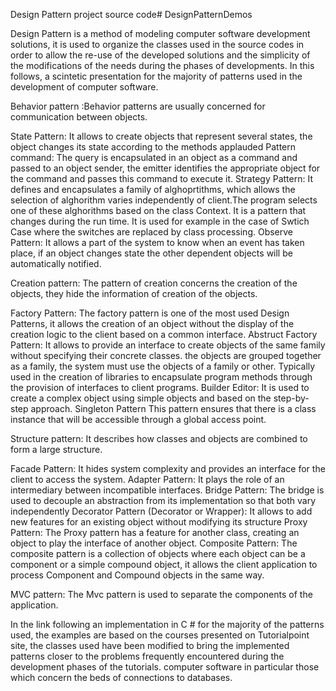 Design Pattern project source code# DesignPatternDemos	

Design Pattern is a method of modeling computer software development solutions, it is used to organize the classes used in the source codes in order to allow the re-use of the developed solutions and the simplicity of the modifications of the needs during the phases of developments. In this follows, a scintetic presentation for the majority of patterns used in the development of computer software.

Behavior pattern :Behavior patterns are usually concerned for communication between objects.

State Pattern: It allows to create objects that represent several states, the object changes its state according to the methods applauded
Pattern command: The query is encapsulated in an object as a command and passed to an object sender, the emitter identifies the appropriate object for the command and passes this command to execute it.
Strategy Pattern: It defines and encapsulates a family of alghoprtithms, which allows the selection of alghorithm varies independently of client.The program selects one of these alghorithms based on the class Context. It is a pattern that changes during the run time. It is used for example in the case of Swtich Case where the switches are replaced by class processing.
Observe Pattern: It allows a part of the system to know when an event has taken place, if an object changes state the other dependent objects will be automatically notified.


Creation pattern: The pattern of creation concerns the creation of the objects, they hide the information of creation of the objects.

Factory Pattern: The factory pattern is one of the most used Design Patterns, it allows the creation of an object without the display of the creation logic to the client based on a common interface.
Abstruct Factory Pattern: It allows to provide an interface to create objects of the same family without specifying their concrete classes. the objects are grouped together as a family, the system must use the objects of a family or other. Typically used in the creation of libraries to encapsulate program methods through the provision of interfaces to client programs.
Builder Editor: It is used to create a complex object using simple objects and based on the step-by-step approach.
Singleton Pattern This pattern ensures that there is a class instance that will be accessible through a global access point.


Structure pattern: It describes how classes and objects are combined to form a large structure.

Facade Pattern: It hides system complexity and provides an interface for the client to access the system.
Adapter Pattern: It plays the role of an intermediary between incompatible interfaces.
Bridge Pattern: The bridge is used to decouple an abstraction from its implementation so that both vary independently
Decorator Pattern (Decorator or Wrapper): It allows to add new features for an existing object without modifying its structure
Proxy Pattern: The Proxy pattern has a feature for another class, creating an object to play the interface of another object.
Composite Pattern: The composite pattern is a collection of objects where each object can be a component or a simple compound object, it allows the client application to process Component and Compound objects in the same way.

MVC pattern: The Mvc pattern is used to separate the components of the application.

In the link following an implementation in C # for the majority of the patterns used, the examples are based on the courses presented on Tutorialpoint site, the classes used have been modified to bring the implemented patterns closer to the problems frequently encountered during the development phases of the tutorials. computer software in particular those which concern the beds of connections to databases.
